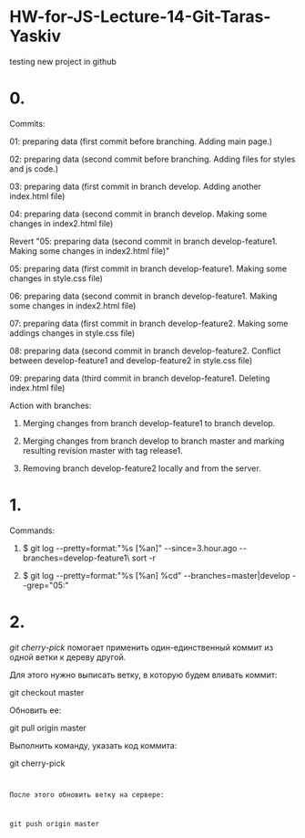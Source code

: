 # HW-for-JS-Lecture-14-Git-Taras-Yaskiv
testing new project in github

# 0. 

Commits:

01: preparing data (first commit before branching. Adding main page.)

02: preparing data (second commit before branching. Adding files for styles and js code.)

03: preparing data (first commit in branch develop. Adding another index.html file)

04: preparing data (second commit in branch develop. Making some changes in index2.html file) 

Revert "05: preparing data (second commit in branch develop-feature1. Making some changes in index2.html file)"

05: preparing data (first commit in branch develop-feature1. Making some changes in style.css file)

06: preparing data (second commit in branch develop-feature1. Making some changes in index2.html file)

07: preparing data (first commit in branch develop-feature2. Making some addings changes in style.css file)

08: preparing data (second commit in branch develop-feature2. Conflict between develop-feature1 and develop-feature2 in style.css file)

09: preparing data (third commit in branch develop-feature1. Deleting index.html file)

Action with branches:

1) Merging changes from branch develop-feature1 to branch develop.

2) Merging changes from branch develop to branch master and marking resulting revision master with tag release1.

2) Removing branch develop-feature2 locally and from the server.


# 1.

Commands:

1)	$ git log --pretty=format:"%s [%an]" --since=3.hour.ago --branches=develop-feature1\ sort -r

2)	$ git log --pretty=format:"%s [%an] %cd" --branches=master\|develop --grep="05:"


# 2.

*git cherry-pick* помогает применить один-единственный коммит из одной ветки к дереву другой.

Для этого нужно выписать ветку, в которую будем вливать коммит:

git checkout master

Обновить ее:

git pull origin master

Выполнить команду, указать код коммита:

git cherry-pick <code of commit>

После этого обновить ветку на сервере:

git push origin master

 
